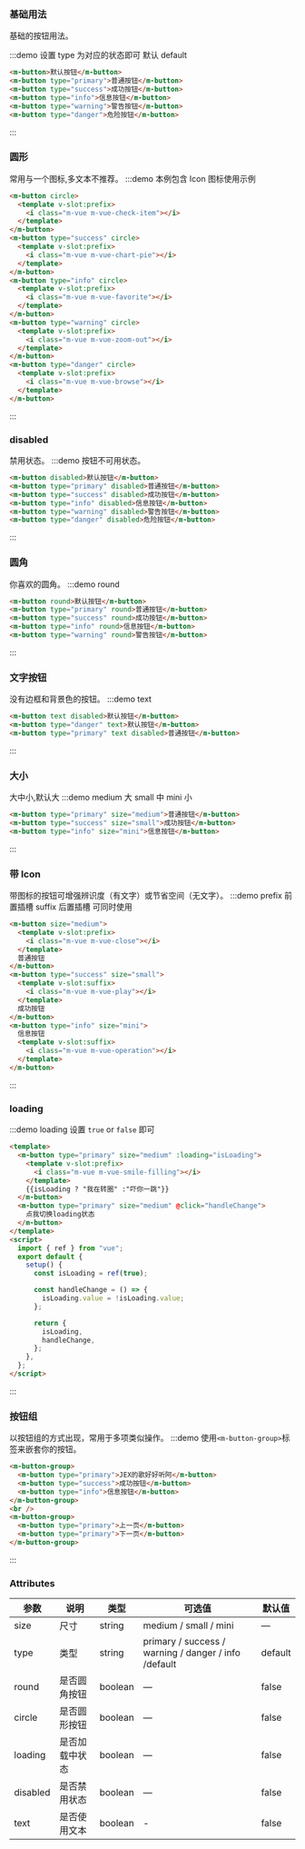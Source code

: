 ### 基础用法

基础的按钮用法。

:::demo 设置 type 为对应的状态即可 默认 default

```html
<m-button>默认按钮</m-button>
<m-button type="primary">普通按钮</m-button>
<m-button type="success">成功按钮</m-button>
<m-button type="info">信息按钮</m-button>
<m-button type="warning">警告按钮</m-button>
<m-button type="danger">危险按钮</m-button>
```

:::

### 圆形

常用与一个图标,多文本不推荐。
:::demo 本例包含 Icon 图标使用示例

```html
<m-button circle>
  <template v-slot:prefix>
    <i class="m-vue m-vue-check-item"></i>
  </template>
</m-button>
<m-button type="success" circle>
  <template v-slot:prefix>
    <i class="m-vue m-vue-chart-pie"></i>
  </template>
</m-button>
<m-button type="info" circle>
  <template v-slot:prefix>
    <i class="m-vue m-vue-favorite"></i>
  </template>
</m-button>
<m-button type="warning" circle>
  <template v-slot:prefix>
    <i class="m-vue m-vue-zoom-out"></i>
  </template>
</m-button>
<m-button type="danger" circle>
  <template v-slot:prefix>
    <i class="m-vue m-vue-browse"></i>
  </template>
</m-button>
```

:::

### disabled

禁用状态。
:::demo 按钮不可用状态。

```html
<m-button disabled>默认按钮</m-button>
<m-button type="primary" disabled>普通按钮</m-button>
<m-button type="success" disabled>成功按钮</m-button>
<m-button type="info" disabled>信息按钮</m-button>
<m-button type="warning" disabled>警告按钮</m-button>
<m-button type="danger" disabled>危险按钮</m-button>
```

:::

### 圆角

你喜欢的圆角。
:::demo round

```html
<m-button round>默认按钮</m-button>
<m-button type="primary" round>普通按钮</m-button>
<m-button type="success" round>成功按钮</m-button>
<m-button type="info" round>信息按钮</m-button>
<m-button type="warning" round>警告按钮</m-button>
```

:::

### 文字按钮

没有边框和背景色的按钮。
:::demo text

```html
<m-button text disabled>默认按钮</m-button>
<m-button type="danger" text>默认按钮</m-button>
<m-button type="primary" text disabled>普通按钮</m-button>
```

:::

### 大小

大中小,默认大
:::demo medium 大 small 中 mini 小

```html
<m-button type="primary" size="medium">普通按钮</m-button>
<m-button type="success" size="small">成功按钮</m-button>
<m-button type="info" size="mini">信息按钮</m-button>
```

:::

### 带 Icon

带图标的按钮可增强辨识度（有文字）或节省空间（无文字）。
:::demo prefix 前置插槽 suffix 后置插槽 可同时使用

```html
<m-button size="medium">
  <template v-slot:prefix>
    <i class="m-vue m-vue-close"></i>
  </template>
  普通按钮
</m-button>
<m-button type="success" size="small">
  <template v-slot:suffix>
    <i class="m-vue m-vue-play"></i>
  </template>
  成功按钮
</m-button>
<m-button type="info" size="mini">
  信息按钮
  <template v-slot:suffix>
    <i class="m-vue m-vue-operation"></i>
  </template>
</m-button>
```

:::

### loading

:::demo loading 设置 `true` or `false` 即可

```html
<template>
  <m-button type="primary" size="medium" :loading="isLoading">
    <template v-slot:prefix>
      <i class="m-vue m-vue-smile-filling"></i>
    </template>
    {{isLoading ? "我在转圈" :"吓你一跳"}}
  </m-button>
  <m-button type="primary" size="medium" @click="handleChange">
    点我切换loading状态
  </m-button>
</template>
<script>
  import { ref } from "vue";
  export default {
    setup() {
      const isLoading = ref(true);

      const handleChange = () => {
        isLoading.value = !isLoading.value;
      };

      return {
        isLoading,
        handleChange,
      };
    },
  };
</script>
```

:::


### 按钮组

以按钮组的方式出现，常用于多项类似操作。
:::demo 使用`<m-button-group>`标签来嵌套你的按钮。

```html
<m-button-group>
  <m-button type="primary">JEX的歌好好听阿</m-button>
  <m-button type="success">成功按钮</m-button>
  <m-button type="info">信息按钮</m-button>
</m-button-group>
<br />
<m-button-group>
  <m-button type="primary">上一页</m-button>
  <m-button type="primary">下一页</m-button>
</m-button-group>
```

:::


### Attributes

| 参数     | 说明           | 类型    | 可选值                                               | 默认值  |
| -------- | -------------- | ------- | ---------------------------------------------------- | ------- |
| size     | 尺寸           | string  | medium / small / mini                                | —       |
| type     | 类型           | string  | primary / success / warning / danger / info /default | default |
| round    | 是否圆角按钮   | boolean | —                                                    | false   |
| circle   | 是否圆形按钮   | boolean | —                                                    | false   |
| loading  | 是否加载中状态 | boolean | —                                                    | false   |
| disabled | 是否禁用状态   | boolean | —                                                    | false   |
| text     | 是否使用文本   | boolean | -                                                    | false   |
